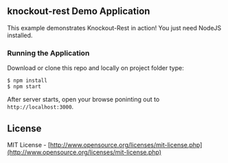 ## knockout-rest Demo Application

This example demonstrates Knockout-Rest in action! You just need NodeJS installed.

### Running the Application

Download or clone this repo and locally on project folder type:

    $ npm install
    $ npm start

After server starts, open your browse poninting out to `http://localhost:3000`.

License
---

MIT License - [http://www.opensource.org/licenses/mit-license.php](http://www.opensource.org/licenses/mit-license.php)
